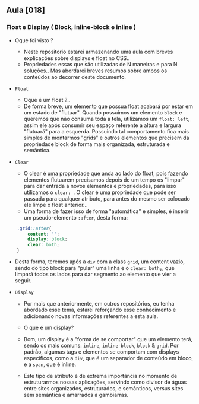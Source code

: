 ## Aula [018]

### Float e Display ( Block, inline-block e inline )

- Oque foi visto ?
  * Neste repositorio estarei armazenando uma aula com breves explicações sobre displays e float no CSS..
  * Propriedades essas que são utilizadas de N maneiras e para N soluções.. Mas abordarei breves resumos sobre ambos os conteúdos ao decorrer deste documento.

- `Float`
  * Oque é um float ?..
  * De forma breve, um elemento que possua float acabará por estar em um estado de "flutuar". Quando possuimos um elemento `block` e queremos que não consuma toda a tela, utilizamos um `float: left`, assim ele após consumir seu espaço referente a altura e largura "flutuará" para a esquerda. Possuindo tal comportamento fica mais simples de montarmos "grids" e outros elementos que precisem da propriedade block de forma mais organizada, estruturada e semântica.
  
- `Clear`
  * O clear é uma propriedade que anda ao lado do float, pois fazendo elementos flutuarem precisamos depois de um tempo os "limpar" para dar entrada a novos elementos e propriedades, para isso utilizamos o `clear: `. O clear é uma propriedade que pode ser passada para qualquer atributo, para antes do mesmo ser colocado ele limpe o float anterior...
  * Uma forma de fazer isso de forma "automática" e simples, é inserir um pseudo-elemento `:after`, desta forma:

```css
    .grid::after{
        content: '';   
        display: block;
        clear: both;
    }
```
  * Desta forma, teremos após a `div` com a class `grid`, um content vazio, sendo do tipo block para "pular" uma linha e o `clear: both;`, que limpará todos os lados para dar segmento ao elemento que vier a seguir.


- `Display`
  * Por mais que anteriormente, em outros repositórios, eu tenha abordado esse tema, estarei reforçando esse conhecimento e adicionando novas informações referentes a esta aula.

  * O que é um display?
  * Bom, um display é a "forma de se comportar" que um elemento terá, sendo os mais comuns: `inline`, `inline-block`, `block` & `grid`. Por padrão, algumas tags e elementos se comportam com displays específicos, como a `div`, que é um separador de conteúdo em bloco, e a `span`, que é inline.

  * Este tipo de atributo é de extrema importância no momento de estruturarmos nossas aplicações, servindo como divisor de águas entre sites organizados, estruturados, e semânticos, versus sites sem semântica e amarrados a gambiarras.
